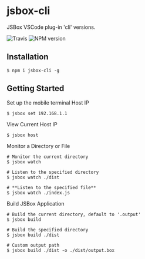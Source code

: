 # jsbox-cli

JSBox VSCode plug-in 'cli' versions.

![Travis](https://img.shields.io/travis/Dreamacro/jsbox-cli.svg?style=flat-square)
![NPM version](https://img.shields.io/npm/v/jsbox-cli.svg?style=flat-square)

## Installation

```
$ npm i jsbox-cli -g
```

## Getting Started

Set up the mobile terminal Host IP

```
$ jsbox set 192.168.1.1
```

View Current Host IP

```
$ jsbox host
```

Monitor a Directory or File

```
# Monitor the current directory
$ jsbox watch

# Listen to the specified directory
$ jsbox watch ./dist

# **Listen to the specified file**
$ jsbox watch ./index.js
```

Build JSBox Application

```
# Build the current directory, default to '.output' 
$ jsbox build

# Build the specified directory
$ jsbox build ./dist

# Custom output path
$ jsbox build ./dist -o ./dist/output.box
```
